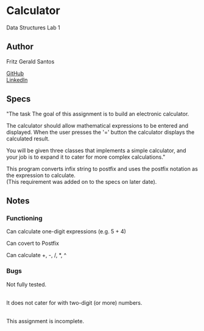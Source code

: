 # Calculator
Data Structures Lab 1 

## Author
Fritz Gerald Santos

[GitHub](https://github.com/fritzgs) </br>
[LinkedIn](https://linkedin.com/in/fritz-gerald-santos/)

## Specs

"The task The goal of this assignment is to build an electronic calculator. </br>

The calculator should allow mathematical expressions to be entered and displayed. When the user presses the '=' button the calculator displays the calculated result. </br>

You will be given three classes that implements a simple calculator, and your job is to expand it to cater for more complex calculations."

This program converts infix string to postfix and uses the postfix notation as the expression to calculate. <br>
(This requirement was added on to the specs on later date).

## Notes

### Functioning

Can calculate one-digit expressions (e.g. 5 + 4)

Can covert to Postfix </br>

Can calculate +, -, /, *, ^

### Bugs
Not fully tested. </br>
</br>

It does not cater for with two-digit (or more) numbers.

</br>
This assignment is incomplete. </br>
